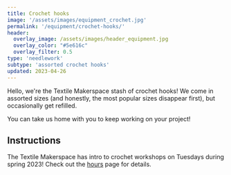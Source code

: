 ```yaml
---
title: Crochet hooks
image: '/assets/images/equipment_crochet.jpg'
permalink: '/equipment/crochet-hooks/'
header:
  overlay_image: /assets/images/header_equipment.jpg
  overlay_color: "#5e616c"
  overlay_filter: 0.5
type: 'needlework'
subtype: 'assorted crochet hooks'
updated: 2023-04-26
---
```


Hello, we're the Textile Makerspace stash of crochet hooks! We come in assorted sizes (and honestly, the most popular sizes disappear first), but occasionally get refilled.

You can take us home with you to keep working on your project!

## Instructions

The Textile Makerspace has intro to crochet workshops on Tuesdays during spring 2023! Check out the [hours](/hours/) page for details.